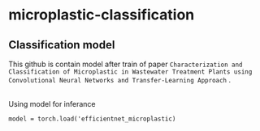 # microplastic-classification
## Classification model 

This github is contain model after train of paper  `Characterization and Classification of Microplastic in Wastewater Treatment Plants using Convolutional Neural Networks and Transfer-Learning Approach` . 
<br />
<br />

Using model for inferance 
```
model = torch.load('efficientnet_microplastic)
```

